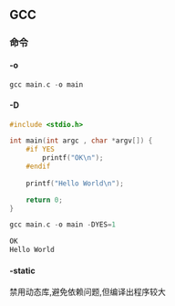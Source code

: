 <!--
 * @Description: 
 * @Version: 1.0
 * @Author: DaLao
 * @Email: dalao_li@163.com
 * @Date: 2022-05-21 23:09:51
 * @LastEditors: DaLao
 * @LastEditTime: 2022-05-21 23:49:21
-->

## GCC


### 命令


#### -o

```c
gcc main.c -o main
```

#### -D

```c++
#include <stdio.h>

int main(int argc , char *argv[]) {
    #if YES
        printf("OK\n");
    #endif
    
    printf("Hello World\n");

    return 0;
}
```

```c
gcc main.c -o main -DYES=1
```

```c
OK
Hello World
```


#### -static

禁用动态库,避免依赖问题,但编译出程序较大
